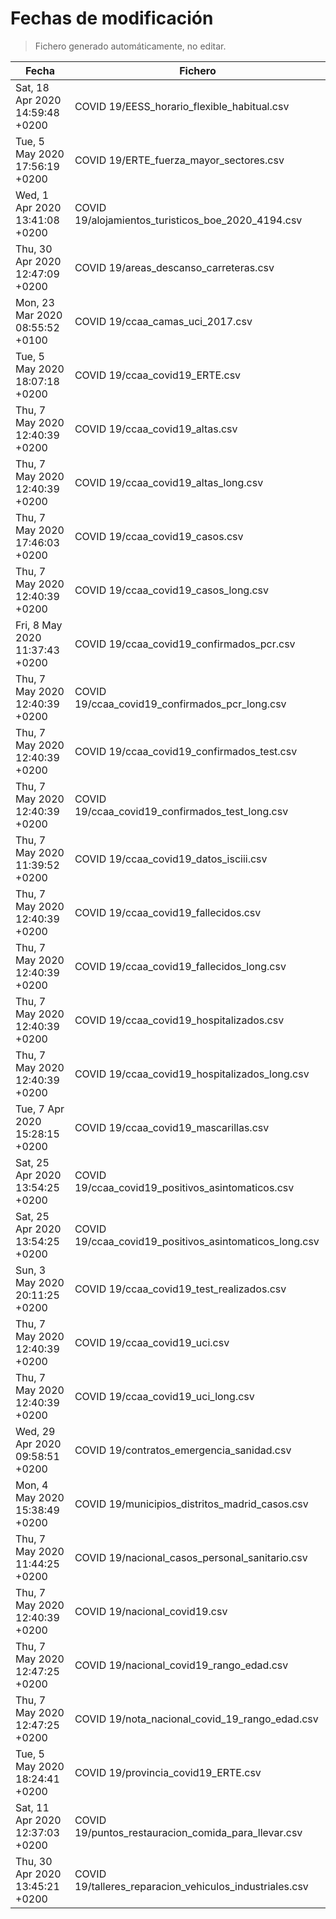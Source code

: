 # Fechas de modificación

> Fichero generado automáticamente, no editar.

| Fecha                           | Fichero                  |
|---------------------------------|--------------------------|
| Sat, 18 Apr 2020 14:59:48 +0200  | COVID 19/EESS_horario_flexible_habitual.csv |
| Tue, 5 May 2020 17:56:19 +0200  | COVID 19/ERTE_fuerza_mayor_sectores.csv |
| Wed, 1 Apr 2020 13:41:08 +0200  | COVID 19/alojamientos_turisticos_boe_2020_4194.csv |
| Thu, 30 Apr 2020 12:47:09 +0200  | COVID 19/areas_descanso_carreteras.csv |
| Mon, 23 Mar 2020 08:55:52 +0100  | COVID 19/ccaa_camas_uci_2017.csv |
| Tue, 5 May 2020 18:07:18 +0200  | COVID 19/ccaa_covid19_ERTE.csv |
| Thu, 7 May 2020 12:40:39 +0200  | COVID 19/ccaa_covid19_altas.csv |
| Thu, 7 May 2020 12:40:39 +0200  | COVID 19/ccaa_covid19_altas_long.csv |
| Thu, 7 May 2020 17:46:03 +0200  | COVID 19/ccaa_covid19_casos.csv |
| Thu, 7 May 2020 12:40:39 +0200  | COVID 19/ccaa_covid19_casos_long.csv |
| Fri, 8 May 2020 11:37:43 +0200  | COVID 19/ccaa_covid19_confirmados_pcr.csv |
| Thu, 7 May 2020 12:40:39 +0200  | COVID 19/ccaa_covid19_confirmados_pcr_long.csv |
| Thu, 7 May 2020 12:40:39 +0200  | COVID 19/ccaa_covid19_confirmados_test.csv |
| Thu, 7 May 2020 12:40:39 +0200  | COVID 19/ccaa_covid19_confirmados_test_long.csv |
| Thu, 7 May 2020 11:39:52 +0200  | COVID 19/ccaa_covid19_datos_isciii.csv |
| Thu, 7 May 2020 12:40:39 +0200  | COVID 19/ccaa_covid19_fallecidos.csv |
| Thu, 7 May 2020 12:40:39 +0200  | COVID 19/ccaa_covid19_fallecidos_long.csv |
| Thu, 7 May 2020 12:40:39 +0200  | COVID 19/ccaa_covid19_hospitalizados.csv |
| Thu, 7 May 2020 12:40:39 +0200  | COVID 19/ccaa_covid19_hospitalizados_long.csv |
| Tue, 7 Apr 2020 15:28:15 +0200  | COVID 19/ccaa_covid19_mascarillas.csv |
| Sat, 25 Apr 2020 13:54:25 +0200  | COVID 19/ccaa_covid19_positivos_asintomaticos.csv |
| Sat, 25 Apr 2020 13:54:25 +0200  | COVID 19/ccaa_covid19_positivos_asintomaticos_long.csv |
| Sun, 3 May 2020 20:11:25 +0200  | COVID 19/ccaa_covid19_test_realizados.csv |
| Thu, 7 May 2020 12:40:39 +0200  | COVID 19/ccaa_covid19_uci.csv |
| Thu, 7 May 2020 12:40:39 +0200  | COVID 19/ccaa_covid19_uci_long.csv |
| Wed, 29 Apr 2020 09:58:51 +0200  | COVID 19/contratos_emergencia_sanidad.csv |
| Mon, 4 May 2020 15:38:49 +0200  | COVID 19/municipios_distritos_madrid_casos.csv |
| Thu, 7 May 2020 11:44:25 +0200  | COVID 19/nacional_casos_personal_sanitario.csv |
| Thu, 7 May 2020 12:40:39 +0200  | COVID 19/nacional_covid19.csv |
| Thu, 7 May 2020 12:47:25 +0200  | COVID 19/nacional_covid19_rango_edad.csv |
| Thu, 7 May 2020 12:47:25 +0200  | COVID 19/nota_nacional_covid_19_rango_edad.csv |
| Tue, 5 May 2020 18:24:41 +0200  | COVID 19/provincia_covid19_ERTE.csv |
| Sat, 11 Apr 2020 12:37:03 +0200  | COVID 19/puntos_restauracion_comida_para_llevar.csv |
| Thu, 30 Apr 2020 13:45:21 +0200  | COVID 19/talleres_reparacion_vehiculos_industriales.csv |
